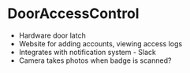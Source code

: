 # DoorAccessControl

- Hardware door latch 
- Website for adding accounts, viewing access logs 
- Integrates with notification system - Slack
- Camera takes photos when badge is scanned?

